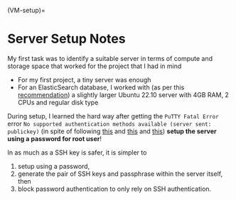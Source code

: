 (VM-setup)=
# Server Setup Notes

My first task was to identify a suitable server in terms of compute and storage space that worked for the project that I had in mind
* For my first project, a tiny server was enough
* For an ElasticSearch database, I worked with (as per this [recommendation](https://www.digitalocean.com/community/tutorials/how-to-install-and-configure-elasticsearch-on-ubuntu-20-04)) a slightly larger Ubuntu 22.10 server with 4GB RAM, 2 CPUs and regular disk type

During setup, I learned the hard way after getting the `PuTTY Fatal Error` error `No supported authentication methods available (server sent: publickey)` (in spite of following [this](https://www.bingehacking.net/2022/01/putty-no-supported-authentication.html)
and [this](https://docs.digitalocean.com/products/droplets/how-to/connect-with-ssh/putty/)
and [this](https://docs.digitalocean.com/products/droplets/how-to/add-ssh-keys/create-with-putty/))
 **setup the server using a password for root user**!

In as much as a SSH key is safer, it is simpler to
1. setup using a password,
2. generate the pair of SSH keys and passphrase within the server itself, then
3. block password authentication to only rely on SSH authentication.
